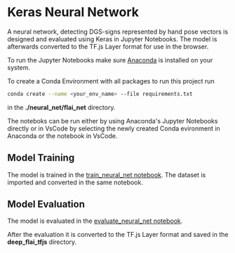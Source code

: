 # Keras Neural Network

A neural network, detecting DGS-signs represented by hand pose vectors is designed and evaluated using Keras in Jupyter Notebooks. The model is afterwards converted to the TF.js Layer format for use in the browser.

To run the Jupyter Notebooks make sure [Anaconda](https://docs.anaconda.com/anaconda/navigator/index.html) is installed on your system.

To create a Conda Environment with all packages to run this project run

```bash
conda create --name <your_env_name> --file requirements.txt
```

in the **./neural_net/flai_net** directory.

The noteboks can be run either by using Anaconda's Jupyter Notebooks directly or in VsCode by selecting the newly created Conda evironment in Anaconda or the notebook in VsCode.

## Model Training

The model is trained in the [train_neural_net notebook](./train_neural_net.ipynb). The dataset is imported and converted in the same notebook.

## Model Evaluation

The model is evaluated in the [evaluate_neural_net notebook](./evaluate_neural_net.ipynb).

After the evaluation it is converted to the TF.js Layer format and saved in the **deep_flai_tfjs** directory.
